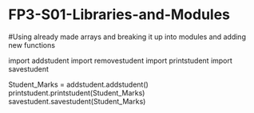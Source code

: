 # FP3-S01-Libraries-and-Modules
#Using already made arrays and breaking it up into modules and adding new functions


import addstudent
import removestudent
import printstudent
import savestudent


Student_Marks = addstudent.addstudent()
printstudent.printstudent(Student_Marks)
savestudent.savestudent(Student_Marks)
